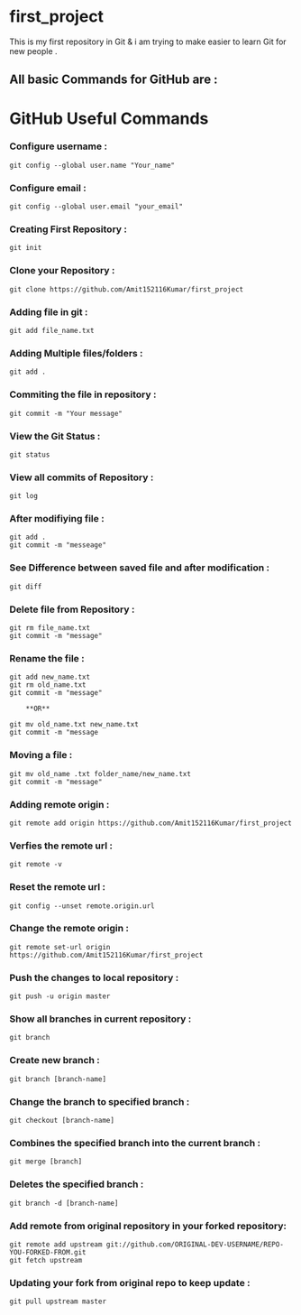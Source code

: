# first_project

This is my first repository in Git & i am trying to make easier to learn Git for new people .


## All basic Commands for GitHub are :



# GitHub Useful Commands


### Configure username :
``` 					
git config --global user.name "Your_name"
```

### Configure email :
```
git config --global user.email "your_email"
```

### Creating First Repository :
```
git init
```

### Clone your Repository :
```
git clone https://github.com/Amit152116Kumar/first_project
```

### Adding file in git :
```
git add file_name.txt
```

### Adding Multiple files/folders :
```
git add .
```

### Commiting the file in repository :
```
git commit -m "Your message"
```

### View the Git Status :
```
git status
```

### View all commits of Repository :
```
git log
```

### After modifiying file :
```
git add . 	
git commit -m "messeage"
```

### See Difference between saved file and after modification :
```
git diff
```

### Delete file from Repository :
```
git rm file_name.txt
git commit -m "message"
```

### Rename the file :
```
git add new_name.txt
git rm old_name.txt
git commit -m "message"
```
		**OR**
```
git mv old_name.txt new_name.txt
git commit -m "message
```

### Moving a file :
```
git mv old_name .txt folder_name/new_name.txt
git commit -m "message"
```

### Adding remote origin :
```
git remote add origin https://github.com/Amit152116Kumar/first_project
```

### Verfies the remote url :
```
git remote -v
```

### Reset the remote url :
```
git config --unset remote.origin.url
```

### Change the remote origin :
```
git remote set-url origin https://github.com/Amit152116Kumar/first_project
```

### Push the changes to local repository :
```
git push -u origin master
```

### Show all branches in current repository :
```
git branch
```

### Create new branch :
```
git branch [branch-name]
```

### Change the branch to specified branch : 
```
git checkout [branch-name]
```

### Combines the specified branch into the current branch : 
```
git merge [branch]
```

### Deletes the specified branch : 
```
git branch -d [branch-name]
```

### Add remote from original repository in your forked repository:
```
git remote add upstream git://github.com/ORIGINAL-DEV-USERNAME/REPO-YOU-FORKED-FROM.git
git fetch upstream
```

### Updating your fork from original repo to keep update :
```
git pull upstream master
```




								
